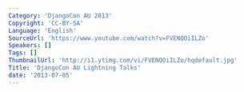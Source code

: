 ```yaml
---
Category: 'DjangoCon AU 2013'
Copyright: 'CC-BY-SA'
Language: 'English'
SourceUrl: 'https://www.youtube.com/watch?v=FVENQOiILZo'
Speakers: []
Tags: []
ThumbnailUrl: 'http://i1.ytimg.com/vi/FVENQOiILZo/hqdefault.jpg'
Title: 'DjangoCon AU Lightning Talks'
date: '2013-07-05'
---
```

